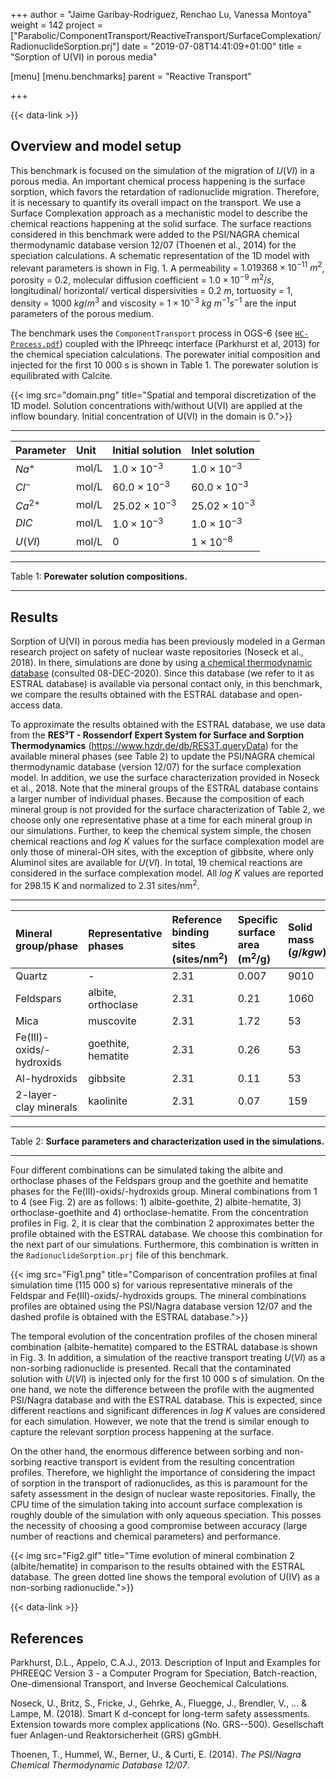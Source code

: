 +++
author = "Jaime Garibay-Rodriguez, Renchao Lu, Vanessa Montoya"
weight = 142
project = ["Parabolic/ComponentTransport/ReactiveTransport/SurfaceComplexation/RadionuclideSorption.prj"]
date = "2019-07-08T14:41:09+01:00"
title = "Sorption of U(VI) in porous media"

[menu]
  [menu.benchmarks]
    parent = "Reactive Transport"

+++

{{< data-link >}}

<!-- vale off -->

## Overview and model setup

This benchmark is focused on the simulation of the migration of $U(VI)$ in a porous media. An important chemical process happening is the surface sorption, which favors the retardation of radionuclide migration. Therefore, it is necessary to quantify its overall impact on the transport. We use a Surface Complexation approach as a mechanistic model to describe the chemical reactions happening at the solid surface. The surface reactions considered in this benchmark were added to the PSI/NAGRA chemical thermodynamic database version 12/07 (Thoenen et al., 2014) for the speciation calculations. A schematic representation of the 1D model with relevant parameters is shown in Fig. 1. A permeability = $1.019368 \times 10^{-11}~m^2$, porosity = $0.2$, molecular diffusion coefficient = $1.0 \times 10^{-9}~m^2/s$, longitudinal/ horizontal/ vertical dispersivities = $0.2~m$, tortuosity = $1$, density = $1000~kg/m^3$ and viscosity = $1\times 10^{-3}~kg~m^{-1} s^{-1}$ are the input parameters of the porous medium.

The benchmark uses the `ComponentTransport` process in OGS-6 (see [`HC-Process.pdf`](/docs/benchmarks/hydro-component/HC-Process.pdf)) coupled with the IPhreeqc interface (Parkhurst et al, 2013) for the chemical speciation calculations. The porewater initial composition and injected for the first 10 000 s is shown in Table 1. The porewater solution is equilibrated with Calcite.

{{< img src="domain.png" title="Spatial and temporal discretization of the 1D model. Solution concentrations with/without U(VI) are applied at the inflow boundary. Initial concentration of U(VI) in the domain is 0.">}}

-----------------------------------------

|Parameter | Unit | Initial solution | Inlet solution |
|:-------- | :------ | :---- | :--- |
| $Na^+$   |  mol/L  | $1.0 \times 10^{-3}$  | $1.0 \times 10^{-3}$ |
| $Cl^-$ | mol/L | $60.0 \times 10^{-3}$ | $60.0 \times 10^{-3}$ |
| $Ca^{2+}$    | mol/L | $25.02 \times 10^{-3}$ | $25.02 \times 10^{-3}$ |
| $DIC$  | mol/L | $1.0 \times 10^{-3}$ | $1.0 \times 10^{-3}$ |
| $U(VI)$   | mol/L | 0  | $1 \times 10^{-8}$ |
-----------------------------------------

Table 1: **Porewater solution compositions.**

-----------------------------------------

## Results

Sorption of U(VI) in porous media has been previously modeled in a German research project on safety of nuclear waste repositories (Noseck et al., 2018). In there, simulations are done by using [a chemical thermodynamic database](https://www.smartkd-concept.de/?q=node/5.2) (consulted 08-DEC-2020). Since this database (we refer to it as ESTRAL database) is available via personal contact only, in this benchmark, we compare the results obtained with the ESTRAL database and open-access data.

To approximate the results obtained with the ESTRAL database, we use data from the **RES³T - Rossendorf Expert System for Surface and Sorption Thermodynamics** (<https://www.hzdr.de/db/RES3T.queryData>) for the available mineral phases (see Table 2) to update the PSI/NAGRA chemical thermodynamic database (version 12/07) for the surface complexation model. In addition, we use the surface characterization provided in Noseck et al., 2018. Note that the mineral groups of the ESTRAL database contains a larger number of individual phases. Because the composition of each mineral group is not provided for the surface characterization of Table 2, we choose only one representative phase at a time for each mineral group in our simulations. Further, to keep the chemical system simple, the chosen chemical reactions and *log K* values for the surface complexation model are only those of mineral-OH sites, with the exception of gibbsite, where only Aluminol sites are available for $U(VI)$. In total, 19 chemical reactions are considered in the surface complexation model. All *log K* values are reported for 298.15 K and normalized to 2.31 sites/nm$^2$.  

-----------------------------------------

|Mineral group/phase | Representative phases | Reference binding sites (sites/nm$^2$) | Specific surface area (m$^2$/g) |  Solid mass ($g/kgw$) |
|:-------- | :------ | :---- | :--- | :--- |
| Quartz   |  -  | 2.31  | 0.007 | 9010 |
| Feldspars | albite, orthoclase | 2.31 | 0.21 | 1060 |
| Mica    | muscovite | 2.31     | 1.72 | 53 |
| Fe(III)-oxids/-hydroxids  | goethite, hematite| 2.31   | 0.26 | 53 |
| Al-hydroxids   | gibbsite   | 2.31  | 0.11 | 53 |
| 2-layer-clay minerals | kaolinite | 2.31 | 0.07 | 159 |
-----------------------------------------

Table 2: **Surface parameters and characterization used in the simulations.**

-----------------------------------------

Four different combinations can be simulated taking the albite and orthoclase phases of the Feldspars group and the goethite and hematite phases for the Fe(III)-oxids/-hydroxids group. Mineral combinations from 1 to 4 (see Fig. 2) are as follows: 1) albite-goethite, 2) albite-hematite, 3) orthoclase-goethite and 4) orthoclase-hematite. From the concentration profiles in Fig. 2, it is clear that the combination 2 approximates better the profile obtained with the ESTRAL database. We choose this combination for the next part of our simulations. Furthermore, this combination is written in the `RadionuclideSorption.prj` file of this benchmark.

{{< img src="Fig1.png" title="Comparison of concentration profiles at final simulation time (115 000 s) for various representative minerals of the Feldspar and Fe(III)-oxids/-hydroxids groups. The mineral combinations profiles are obtained using the PSI/Nagra database version 12/07 and the dashed profile is obtained with the ESTRAL database.">}}

The temporal evolution of the concentration profiles of the chosen mineral combination (albite-hematite) compared to the ESTRAL database is shown in Fig. 3. In addition, a simulation of the reactive transport treating $U(VI)$ as a non-sorbing radionuclide is presented. Recall that the contaminated solution with $U(VI)$ is injected only for the first 10 000 s of simulation. On the one hand, we note the difference between the profile with the augmented PSI/Nagra database and with the ESTRAL database. This is expected, since different reactions and significant differences in *log K* values are considered for each simulation. However, we note that the trend is similar enough to capture the relevant sorption process happening at the surface.

On the other hand, the enormous difference between sorbing and non-sorbing reactive transport is evident from the resulting concentration profiles. Therefore, we highlight the importance of considering the impact of sorption in the transport of radionuclides, as this is paramount for the safety assessment in the design of nuclear waste repositories. Finally, the CPU time of the simulation taking into account surface complexation is roughly double of the simulation with only aqueous speciation. This posses the necessity of choosing a good compromise between accuracy (large number of reactions and chemical parameters) and performance.

{{< img src="Fig2.gif" title="Time evolution of mineral combination 2 (albite/hematite) in comparison to the results obtained with the ESTRAL database. The green dotted line shows the temporal evolution of U(IV) as a non-sorbing radionuclide.">}}

{{< data-link >}}

## References

<!-- vale off -->

Parkhurst, D.L., Appelo, C.A.J., 2013. Description of Input and Examples for PHREEQC Version 3 - a Computer Program for Speciation, Batch-reaction, One-dimensional Transport, and Inverse Geochemical Calculations.

Noseck, U., Britz, S., Fricke, J., Gehrke, A., Fluegge, J., Brendler, V., ... & Lampe, M. (2018). Smart K d-concept for long-term safety assessments. Extension towards more complex applications (No. GRS--500). Gesellschaft fuer Anlagen-und Reaktorsicherheit (GRS) gGmbH.

Thoenen, T., Hummel, W., Berner, U., & Curti, E. (2014). *The PSI/Nagra Chemical Thermodynamic Database 12/07*.
